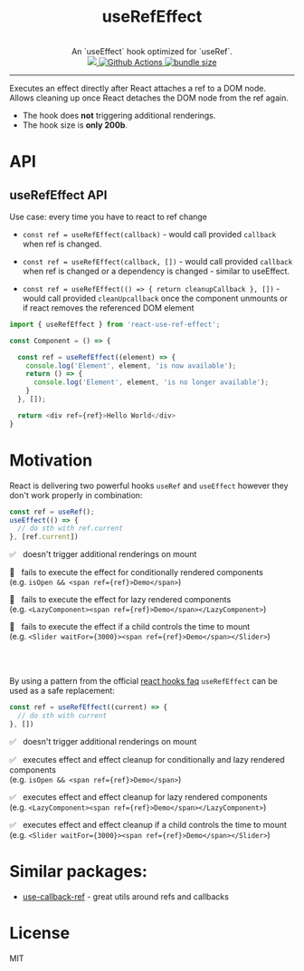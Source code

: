 <div align="center">
  <h1>useRefEffect</h1>
  <br/>
  An `useEffect` hook optimized for `useRef`.
  <br/>
    <a href="https://www.npmjs.com/package/react-use-ref-effect">
      <img src="https://img.shields.io/npm/v/react-use-ref-effect.svg?style=flat-square" />
    </a>
    <a href='https://github.com/jantimon/react-use-ref-effect/workflows/CI?query=workflow%3A"CI"'>
       <img alt="Github Actions" src="https://github.com/jantimon/react-use-ref-effect/workflows/CI/badge.svg?style=flat-square">
    </a>
    <a href="https://bundlephobia.com/result?p=react-use-ref-effect">
      <img src="https://img.shields.io/bundlephobia/minzip/react-use-ref-effect.svg" alt="bundle size">
    </a> 
</div>

---

Executes an effect directly after React attaches a ref to a DOM node.  
Allows cleaning up once React detaches the DOM node from the ref again.
  
- The hook does __not__ triggering additional renderings.
- The hook size is __only 200b__.

# API

## useRefEffect API
Use case: every time you have to react to ref change

- `const ref = useRefEffect(callback)` - would call provided `callback` when ref is changed.

- `const ref = useRefEffect(callback, [])` - would call provided `callback` when ref is changed or a dependency is changed - similar to useEffect.

- `const ref = useRefEffect(() => { return cleanupCallback }, [])` - would call provided `cleanUpcallback` once the component unmounts or if react removes the referenced DOM element 

```js
import { useRefEffect } from 'react-use-ref-effect';

const Component = () => {

  const ref = useRefEffect((element) => {
    console.log('Element', element, 'is now available');
    return () => {
      console.log('Element', element, 'is no longer available');
    }
  }, []);

  return <div ref={ref}>Hello World</div>
}
```

# Motivation

React is delivering two powerful hooks `useRef` and `useEffect` however they don't work properly in combination:

```js
const ref = useRef();
useEffect(() => {
  // do sth with ref.current
}, [ref.current])
```

✅ &nbsp; doesn't trigger additional renderings on mount

🚫 &nbsp; fails to execute the effect for conditionally rendered components  
(e.g. `isOpen && <span ref={ref}>Demo</span>`)

🚫 &nbsp; fails to execute the effect for lazy rendered components  
(e.g. `<LazyComponent><span ref={ref}>Demo</span></LazyComponent>`)

🚫 &nbsp; fails to execute the effect if a child controls the time to mount  
(e.g. `<Slider waitFor={3000}><span ref={ref}>Demo</span></Slider>`)

<br /><br />

By using a pattern from the official [react hooks faq](https://reactjs.org/docs/hooks-faq.html#how-can-i-measure-a-dom-node) `useRefEffect` can be used as a safe replacement:

```js
const ref = useRefEffect((current) => {
  // do sth with current
}, [])
```
✅ &nbsp; doesn't trigger additional renderings on mount

✅ &nbsp; executes effect and effect cleanup for conditionally and lazy rendered components  
(e.g. `isOpen && <span ref={ref}>Demo</span>`)

✅ &nbsp; executes effect and effect cleanup for lazy rendered components  
(e.g. `<LazyComponent><span ref={ref}>Demo</span></LazyComponent>`)

✅ &nbsp; executes effect and effect cleanup if a child controls the time to mount  
(e.g. `<Slider waitFor={3000}><span ref={ref}>Demo</span></Slider>`)

# Similar packages:
- [use-callback-ref](https://github.com/theKashey/use-callback-ref) - great utils around refs and callbacks

# License
MIT

